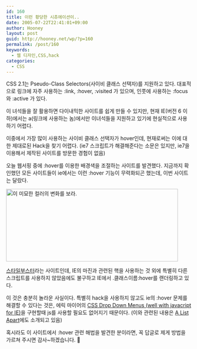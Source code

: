 ```yaml
---
id: 160
title: 이런 황당한 시츄에이션이..
date: 2005-07-22T22:41:01+09:00
author: Hooney
layout: post
guid: http://hooney.net/wp/?p=160
permalink: /post/160
keywords:
  - 웹 디자인,CSS,hack
categories:
  - CSS
---
```

CSS 2.1는 Pseudo-Class Selectors(사이비 클래스 선택자)를 지원하고 있다. 대표적으로 링크에 자주 사용하는 :link, :hover, :visited 가 있으며, 인풋에 사용하는 :focus와 :active 가 있다. 

이 녀석들을 잘 활용하면 다이내믹한 사이트를 쉽게 만들 수 있지만, 현재 IE(버전 6 이하)에서는 a(링크에 사용하는 놈)에서만 이녀석들을 지원하고 있기에 현실적으로 사용하기 어렵다.

이중에서 가장 많이 사용하는 사이비 클래스 선택자가 hover인데, 현재로써는 이에 대한 제대로된 Hack을 찾기 어렵다. (ie7 스크립트가 해결해준다는 소문은 있지만, ie7을 이용해서 제작된 사이트를 방문한 경험이 없음)

오늘 웹서핑 중에 :hover를 이용한 배경색을 조절하는 사이트를 발견했다. 지금까지 확인했던 모든 사이트들이 ie에서는 이런 :hover 기능이 무력화되곤 했는데, 이번 사이트는 달랐다.

<img src="/files/img/2006-07/hover-hack.png" width="467" height="197" alt="이 미묘한 컬러의 변화를 보라." /> 

[스타일부스터](http://www.styleboost.com/)라는 사이트인데, IE의 마진과 관련된 핵을 사용하는 것 외에 특별히 다른 스크립트를 사용하지 않았음에도 불구하고 IE에서 .클래스이름:hover를 랜더링하고 있다.

이 것은 충분히 놀라운 사실이다. 특별히 hack을 사용하지 않고도 ie의 :hover 문제를 해결할 수 있다는 것은, 에릭 마이어의 [CSS Drop Down Menus (well with javacript for IE)](http://www.mywebstuff.com/02_css/css_07.html)을 구현할때 js를 사용할 필요도 없어지기 때문이다. (이와 관련된 내용은 [A List Apart](/blog/wp-admin/iimage-browser.php?rel_path=/img/2006-07/&action=upload)에도 소개되고 있음)

혹시라도 이 사이트에서 :hover 관련 해법을 발견한 분이라면, 꼭 답글로 제게 방법을 가르쳐 주시면 감사~하겠습니다. 🙂